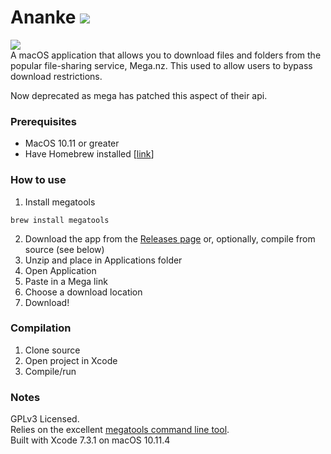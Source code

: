 # Ananke ![](https://github.com/jacquesCedric/Ananke/blob/master/megadl/Assets.xcassets/AppIcon.appiconset/icon_32x32.png?raw=true)

![](https://github.com/jacquesCedric/Ananke/blob/master/anankeScreen.png?raw=true)  
A macOS application that allows you to download files and folders from the popular file-sharing service, Mega.nz. This used to allow users to bypass download restrictions.

Now deprecated as mega has patched this aspect of their api.

### Prerequisites
- MacOS 10.11 or greater
- Have Homebrew installed [[link](https://brew.sh/)]

### How to use
1. Install megatools

 ~~~~
 brew install megatools
 ~~~~
2. Download the app from the [Releases page](https://github.com/jacquesCedric/Ananke/releases) or, optionally, compile from source (see below)
3. Unzip and place in Applications folder
4. Open Application
5. Paste in a Mega link
6. Choose a download location
7. Download!

### Compilation
1. Clone source
2. Open project in Xcode
3. Compile/run

### Notes
GPLv3 Licensed.  
Relies on the excellent [megatools command line tool](https://github.com/megous/megatools).  
Built with Xcode 7.3.1 on macOS 10.11.4  
